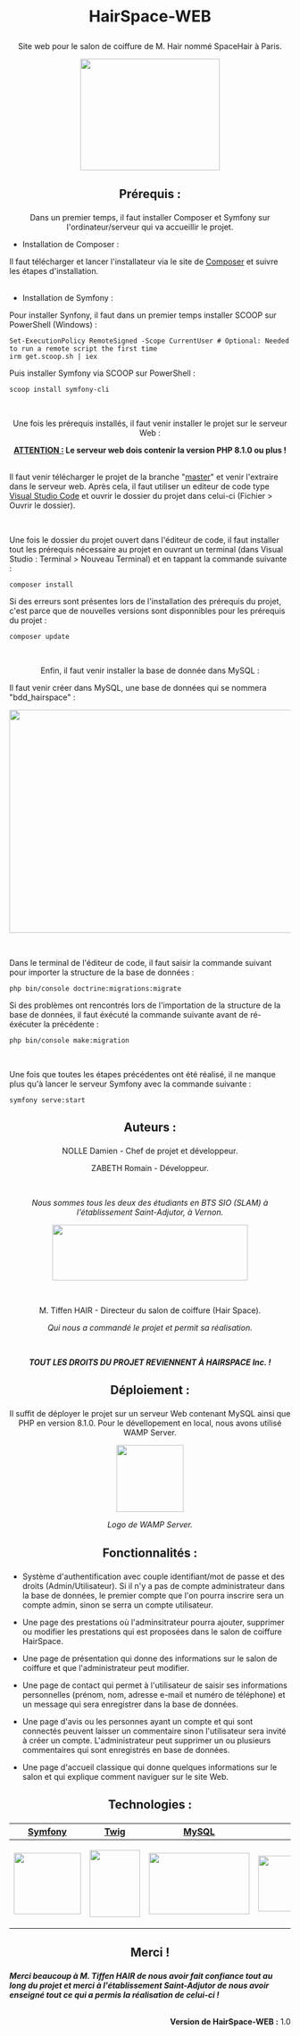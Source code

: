 # <p align="center">HairSpace-WEB</p>

<p align="center">Site web pour le salon de coiffure de M. Hair nommé SpaceHair à Paris.</p>

<p align="center"><img width="250" height="200" src="https://zupimages.net/up/22/41/2vk2.png"></p>

## <p align="center">Prérequis :</p>

<p align="center">Dans un premier temps, il faut installer Composer et Symfony sur l'ordinateur/serveur qui va accueillir le projet.</p>

- Installation de Composer :

Il faut télécharger et lancer l'installateur via le site de [Composer](https://getcomposer.org/download/) et suivre les étapes d'installation.
<br/><br/>
- Installation de Symfony :

Pour installer Synfony, il faut dans un premier temps installer SCOOP sur PowerShell (Windows) :
```
Set-ExecutionPolicy RemoteSigned -Scope CurrentUser # Optional: Needed to run a remote script the first time
irm get.scoop.sh | iex
```

Puis installer Symfony via SCOOP sur PowerShell :
```
scoop install symfony-cli
```

</br>

<p align="center">Une fois les prérequis installés, il faut venir installer le projet sur le serveur Web :</p>

**<center><u>ATTENTION :</u> Le serveur web dois contenir la version PHP 8.1.0 ou plus !</center>**

<br/>Il faut venir télécharger le projet de la branche "[master](https://github.com/DNOLLE27/HairSpace-WEB/tree/master)" et venir l'extraire dans le serveur web. Après cela, il faut utiliser un editeur de code type [Visual Studio Code](https://code.visualstudio.com/download) et ouvrir le dossier du projet dans celui-ci (Fichier > Ouvrir le dossier).

<br/>

Une fois le dossier du projet ouvert dans l'éditeur de code, il faut installer tout les prérequis nécessaire au projet en ouvrant un terminal (dans Visual Studio : Terminal > Nouveau Terminal) et en tappant la commande suivante :
```
composer install
```

Si des erreurs sont présentes lors de l'installation des prérequis du projet, c'est parce que de nouvelles versions sont disponnibles pour les prérequis du projet :
```
composer update
```

</br>

<p align="center">Enfin, il faut venir installer la base de donnée dans MySQL :</p>

Il faut venir créer dans MySQL, une base de données qui se nommera "bdd_hairspace" :
<p align="left"><img width="700" height="400" src="https://zupimages.net/up/22/41/y61l.png"></p>

<br/>

Dans le terminal de l'éditeur de code, il faut saisir la commande suivant pour importer la structure de la base de données :
```
php bin/console doctrine:migrations:migrate
```

Si des problèmes ont rencontrés lors de l'importation de la structure de la base de données, il faut éxécuté la commande suivante avant de ré-éxécuter la précédente :
```
php bin/console make:migration
```

<br/>

Une fois que toutes les étapes précédentes ont été réalisé, il ne manque plus qu'à lancer le serveur Symfony avec la commande suivante :
```
symfony serve:start
```
## <p align="center">Auteurs :</p>
<p align="center">NOLLE Damien - Chef de projet et développeur.</p>
<p align="center">ZABETH Romain - Développeur.</p>

<br/>

*<p align="center">Nous sommes tous les deux des étudiants en BTS SIO (SLAM) à l'établissement Saint-Adjutor, à Vernon.</p>*

<p align="center"><img width="350" height="100" src="https://www.stadjutor.com/wp-content/uploads/2021/01/logo-stadjutor.png"></p>

<br/>

<p align="center">M. Tiffen HAIR - Directeur du salon de coiffure (Hair Space).</p>

*<p align="center">Qui nous a commandé le projet et permit sa réalisation.</p>*
<br/>
***<p align="center">TOUT LES DROITS DU PROJET REVIENNENT À HAIRSPACE Inc. !</p>***

## <p align="center">Déploiement :</p>

<p align="center">Il suffit de déployer le projet sur un serveur Web contenant MySQL ainsi que PHP en version 8.1.0. Pour le dévellopement en local, nous avons utilisé WAMP Server.</p>

<p align="center"><img width="120" height="120" src="https://upload.wikimedia.org/wikipedia/commons/f/f8/WampServer-logo.png"></p>

*<p align="center">Logo de WAMP Server.</p>*

## <p align="center">Fonctionnalités :</p>

- Système d'authentification avec couple identifiant/mot de passe et des droits (Admin/Utilisateur). Si il n'y a pas de compte administrateur dans la base de données, le premier compte que l'on pourra inscrire sera un compte admin, sinon se serra un compte utilisateur.

- Une page des prestations où l'adminsitrateur pourra ajouter, supprimer ou modifier les prestations qui est proposées dans le salon de coiffure HairSpace.

- Une page de présentation qui donne des informations sur le salon de coiffure et que l'administrateur peut modifier.

- Une page de contact qui permet à l'utilisateur de saisir ses informations personnelles (prénom, nom, adresse e-mail et numéro de téléphone) et un message qui sera enregistrer dans la base de données.

- Une page d'avis ou les personnes ayant un compte et qui sont connectés peuvent laisser un commentaire sinon l'utilisateur sera invité à créer un compte. L'administrateur peut supprimer un ou plusieurs commentaires qui sont enregistrés en base de données.

- Une page d'accueil classique qui donne quelques informations sur le salon et qui explique comment naviguer sur le site Web.

## <p align="center">Technologies :</p>

|<center>[Symfony](https://symfony.com/)</center>|<center>[Twig](https://twig.symfony.com/)</center>|<center>[MySQL](https://www.mysql.com/fr/)</center>|<center>[PHP](https://www.php.net/)</center>|<center>[HTML](https://fr.wikipedia.org/wiki/Hypertext_Markup_Language)</center>|<center>[CSS](https://fr.wikipedia.org/wiki/Feuilles_de_style_en_cascade)</center>|
|-------|----|-----|---|----|---|
|<p align="center"><img width="120" height="110" src="https://github.com/symfony.png"></p>|<p align="center"><img width="90" height="120" src="https://camo.githubusercontent.com/a601d4e360b1d58e2abc0d68901a2fbabfa6708452b5f14eceaf18deb5665e6b/68747470733a2f2f7777772e64727570616c2e6f72672f66696c65732f7374796c65732f677269642d332f7075626c69632f70726f6a6563742d696d616765732f747769675f312e706e673f69746f6b3d4e46563764624531"></p>|<p align="center"><img width="180" height="110" src="https://upload.wikimedia.org/wikipedia/fr/thumb/6/62/MySQL.svg/1200px-MySQL.svg.png"></p>|<p align="center"><img width="180" height="100" src="https://upload.wikimedia.org/wikipedia/commons/thumb/2/27/PHP-logo.svg/1200px-PHP-logo.svg.png">|<p align="center"><img width="120" height="110" src="https://upload.wikimedia.org/wikipedia/commons/thumb/6/61/HTML5_logo_and_wordmark.svg/langfr-1024px-HTML5_logo_and_wordmark.svg.png"></p>|<p align="center"><img width="90" height="110" src="https://upload.wikimedia.org/wikipedia/commons/thumb/d/d5/CSS3_logo_and_wordmark.svg/langfr-800px-CSS3_logo_and_wordmark.svg.png"></p>|

## <p align="center">Merci !</p>

***Merci beaucoup à M. Tiffen HAIR de nous avoir fait confiance tout au long du projet et merci à l'établissement Saint-Adjutor de nous avoir enseigné tout ce qui a permis la réalisation de celui-ci !***
<br/><br/>
**<p align="right">Version de HairSpace-WEB :** 1.0</p>